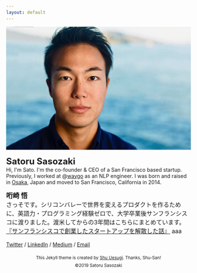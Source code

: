 ```yaml
---
layout: default
---
```

<img class="roundrect" src="images/warm_rectangle.jpeg" alt="Satoru Sasozaki">
<meta name="p:domain_verify" content="baead29bca41d8a04882e12d264019d6"/>
<script src="https://cdn.jsdelivr.net/npm/mailtoui@1.0.1/dist/mailtoui-min.js"></script>

<strong><font size="5">Satoru Sasozaki</font></strong><br>
Hi, I'm Sato. I'm the co-founder & CEO of a San Francisco based startup. Previously, I worked at @<a href="http://blog.waygoapp.com/why-evaluating-machine-translation-quality-is-hard/" target="\_blank">waygo</a> as an NLP engineer.
I was born and raised in <a href="https://www.youtube.com/watch?v=Aq2HS2pviD8&t=48s" target="\_blank">Osaka</a>, Japan and moved to San Francisco, California in 2014.

<strong><font size="4">哘崎 悟</font></strong><br><font size="3">
さっそです。シリコンバレーで世界を変えるプロダクトを作るために、英語力・プログラミング経験ゼロで、大学卒業後サンフランシスコに渡りました。渡米してからの3年間はこちらにまとめています。<br>
<a href="https://note.mu/sa10r/n/n996cbc7eb0cb" target="\_blank">『サンフランシスコで創業したスタートアップを解散した話』</a> aaa
</font>
<br><br>
<a href="https://twitter.com/satorusasozaki">Twitter</a> / <a href="https://www.linkedin.com/in/satorusasozaki/">LinkedIn</a> / <a href="https://medium.com/@satorusasozaki">Medium</a> / <a class="mailtoui" href="mailto:satoru@sasozaki.com">Email</a>


<center><sub>This Jekyll theme is created by <a href="http://chibicode.com/" target="\_blank">Shu Uesugi</a>. Thanks, Shu-San!</sub></center>


<center><sub> ©2019 Satoru Sasozaki </sub></center>
